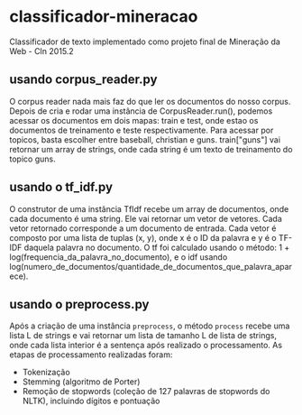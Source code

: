 
# classificador-mineracao
Classificador de texto implementado como projeto final de Mineração da Web - CIn 2015.2

## usando corpus_reader.py

O corpus reader nada mais faz do que ler os documentos do nosso corpus. Depois de cria e rodar uma instância de CorpusReader.run(), podemos acessar os documentos em dois mapas: train e test, onde estao os documentos de treinamento e teste respectivamente. Para acessar por topicos, basta escolher entre baseball, christian e guns. train["guns"] vai retornar um array de strings, onde cada string é um texto de treinamento do topico guns.

## usando o tf_idf.py

O construtor de uma instância TfIdf recebe um array de documentos, onde cada documento é uma string. Ele vai retornar um vetor de vetores. Cada vetor retornado corresponde a um documento de entrada. Cada vetor é composto por uma lista de tuplas (x, y), onde x é o ID da palavra e y é o TF-IDF daquela palavra no documento. O tf foi calculado usando o método: 1 + log(frequencia_da_palavra_no_documento), e o idf usando log(numero_de_documentos/quantidade_de_documentos_que_palavra_aparece). 

## usando o preprocess.py

Após a criação de uma instância `preprocess`, o método `process` recebe uma lista L de strings e vai retornar um lista de tamanho L de lista de strings, onde cada lista interior é a sentença após realizado o processamento. As etapas de processamento realizadas foram:

- Tokenização
- Stemming (algoritmo de Porter)
- Remoção de stopwords (coleção de 127 palavras de stopwords do NLTK), incluindo dígitos e pontuação
